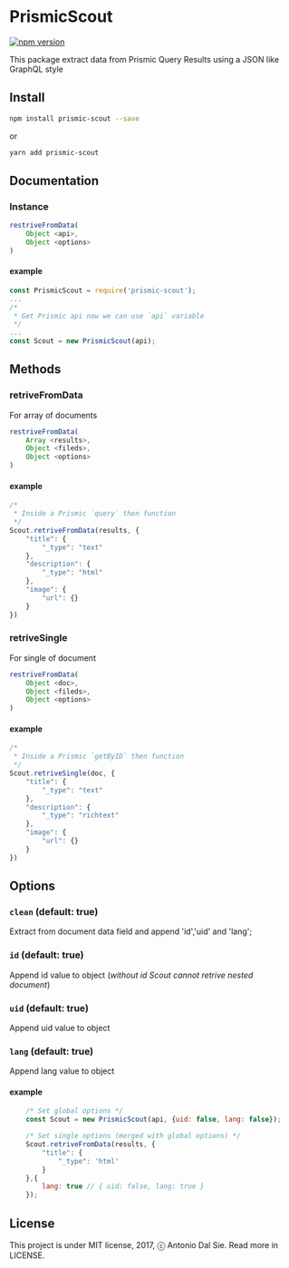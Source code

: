 # PrismicScout
[![npm version](https://badge.fury.io/js/prismic-scout.svg)](http://badge.fury.io/js/prismic-scout)

This package extract data from Prismic Query Results using a JSON like GraphQL style

## Install

```bash
npm install prismic-scout --save
```

or

```bash
yarn add prismic-scout
```

## Documentation

### Instance

```js
restriveFromData(
    Object <api>,
    Object <options> 
)
```

#### example

```js
const PrismicScout = require('prismic-scout');
...
/*
 * Get Prismic api now we can use `api` variable
 */
...
const Scout = new PrismicScout(api);
```

## Methods

### retriveFromData

For array of documents

```js
restriveFromData(
    Array <results>,
    Object <fileds>,
    Object <options>
)
```

#### example

```js
/*
 * Inside a Prismic `query` then function
 */
Scout.retriveFromData(results, {
    "title": {
        "_type": "text"
    },
    "description": {
        "_type": "html"
    },
    "image": {
        "url": {}
    }
})
```

### retriveSingle

For single of document

```js
restriveFromData(
    Object <doc>,
    Object <fileds>,
    Object <options>
)
```

#### example

```js
/*
 * Inside a Prismic `getByID` then function
 */
Scout.retriveSingle(doc, {
    "title": {
        "_type": "text"
    },
    "description": {
        "_type": "richtext"
    },
    "image": {
        "url": {}
    }
})
```

## Options

### `clean` (default: true)
Extract from document data field and append 'id','uid' and 'lang';

### `id` (default: true)
Append id value to object (*without id Scout cannot retrive nested document*)

### `uid` (default: true)
Append uid value to object

### `lang` (default: true)
Append lang value to object

#### example

```js
    /* Set global options */
    const Scout = new PrismicScout(api, {uid: false, lang: false});

    /* Set single options (merged with global options) */
    Scout.retriveFromData(results, {
        "title": {
            "_type": 'html'
        }
    },{
        lang: true // { uid: false, lang: true }
    });
```

## License

This project is under MIT license, 2017, ⓒ Antonio Dal Sie. Read more in LICENSE.
